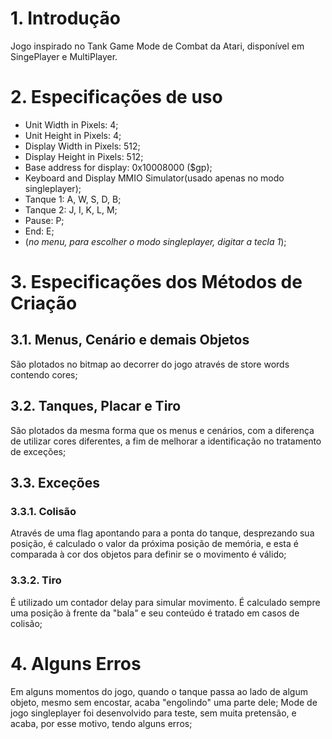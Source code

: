 # 1. Introdução
Jogo inspirado no Tank Game Mode de Combat da Atari, disponível em SingePlayer
e MultiPlayer.
# 2. Especificações de uso
- Unit Width in Pixels: 4;
- Unit Height in Pixels: 4;
- Display Width in Pixels: 512;
- Display Height in Pixels: 512;
- Base address for display: 0x10008000 ($gp);
- Keyboard and Display MMIO Simulator(usado apenas no modo singleplayer);
- Tanque 1: A, W, S, D, B;
- Tanque 2: J, I, K, L, M;
- Pause: P;
- End: E;
- (*no menu, para escolher o modo singleplayer, digitar a tecla 1*);
# 3. Especificações dos Métodos de Criação
## 3.1. Menus, Cenário e demais Objetos
São plotados no bitmap ao decorrer do jogo através de store words
contendo cores;
## 3.2. Tanques, Placar e Tiro
São plotados da mesma forma que os menus e cenários, com a diferença de
utilizar cores diferentes, a fim de melhorar a identificação no tratamento de
exceções;
## 3.3. Exceções
### 3.3.1. Colisão
Através de uma flag apontando para a ponta do tanque, desprezando
sua posição, é calculado o valor da próxima posição de memória, e esta é
comparada à cor dos objetos para definir se o movimento é válido;
### 3.3.2. Tiro
É utilizado um contador delay para simular movimento. É calculado
sempre uma posição à frente da "bala" e seu conteúdo é tratado em casos de
colisão;
# 4. Alguns Erros
Em alguns momentos do jogo, quando o tanque passa ao lado de algum objeto,
mesmo sem encostar, acaba "engolindo" uma parte dele;
Mode de jogo singleplayer foi desenvolvido para teste, sem muita pretensão, e
acaba, por esse motivo, tendo alguns erros;

